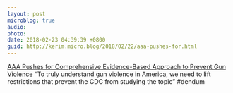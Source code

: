 ```yaml
---
layout: post
microblog: true
audio: 
photo: 
date: 2018-02-23 04:39:39 +0800
guid: http://kerim.micro.blog/2018/02/22/aaa-pushes-for.html
---
```

[AAA Pushes for Comprehensive Evidence-Based Approach to Prevent Gun Violence](http://www.americananthro.org/ParticipateAndAdvocate/AdvocacyDetail.aspx?ItemNumber=22467) “To truly understand gun violence in America, we need to lift restrictions that prevent the CDC from studying the topic” #dendum 
